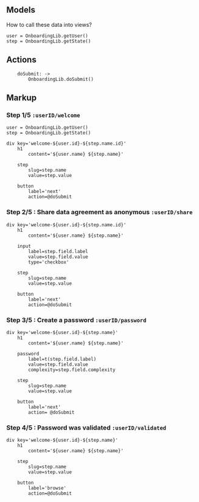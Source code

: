 ## Models
How to call these data into views?
```
user = OnboardingLib.getUser()
step = OnboardingLib.getState()
```


## Actions

```
    doSubmit: ->
        OnboardingLib.doSubmit()
```

## Markup


### Step 1/5 `:userID/welcome`

```
user = OnboardingLib.getUser()
step = OnboardingLib.getState()

div key='welcome-${user.id}-${step.name.id}'
    h1
        content='${user.name} ${step.name}'

    step
        slug=step.name
        value=step.value

    button
        label='next'
        action=@doSubmit
```


### Step 2/5 : Share data agreement as anonymous `:userID/share`
```
div key='welcome-${user.id}-${step.name.id}'
    h1
        content='${user.name} ${step.name}'

    input
        label=step.field.label
        value=step.field.value
        type='checkbox'

    step
        slug=step.name
        value=step.value

    button
        label='next'
        action=@doSubmit
```

### Step 3/5 : Create a password `:userID/password`
```
div key='welcome-${user.id}-${step.name}'
    h1
        content='${user.name} ${step.name}'

    password
        label=t(step.field.label)
        value=step.field.value
        complexity=step.field.complexity

    step
        slug=step.name
        value=step.value

    button
        label='next'
        action= @doSubmit
```

### Step 4/5 : Password was validated `:userID/validated`
```
div key='welcome-${user.id}-${step.name}'
    h1
        content='${user.name} ${step.name}'

    step
        slug=step.name
        value=step.value

    button
        label='browse'
        action=@doSubmit
```
